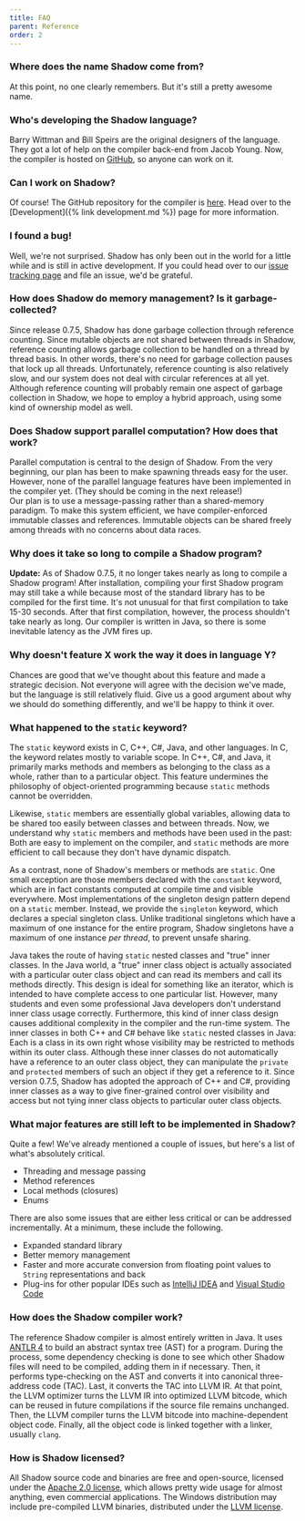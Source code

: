 ```yaml
---
title: FAQ
parent: Reference
order: 2
---
```


### Where does the name Shadow come from?
		
At this point, no one clearly remembers.  But it's still a pretty awesome name.
	
### Who's developing the Shadow language?
Barry Wittman and Bill Speirs are the original designers of the language.  They got a lot of help on the compiler back-end from Jacob Young.  Now, the compiler is hosted on [GitHub](https://github.com/), so anyone can work on it.
	
### Can I work on Shadow?

Of course!  The GitHub repository for the compiler is [here](https://github.com/TeamShadow/shadow/).  Head over to the [Development]({% link development.md %}) page for more information.
	
### I found a bug!

Well, we're not surprised.  Shadow has only been out in the world for a little while and is still in active development.  If you could head over to our [issue tracking page](https://github.com/TeamShadow/shadow/issues) and file an issue, we'd be grateful.
	
### How does Shadow do memory management?  Is it garbage-collected?

Since release 0.7.5, Shadow has done garbage collection through reference counting.  Since mutable objects are not shared between threads in Shadow, reference counting allows garbage collection to be handled on a thread by thread basis.  In other words, there's no need for garbage collection pauses that lock up all threads.  Unfortunately, reference counting is also relatively slow, and our system does not deal with circular references at all yet.  Although reference counting will probably remain one aspect of garbage collection in Shadow, we hope to employ a hybrid approach, using some kind of ownership model as well.
	
### Does Shadow support parallel computation?  How does that work?

Parallel computation is central to the design of Shadow.  From the very beginning, our plan has been to make spawning threads easy for the user.  However, none of the parallel language features have been implemented in the compiler yet. (They should be coming in the next release!)		
Our plan is to use a message-passing rather than a shared-memory paradigm.  To make this system efficient, we have compiler-enforced immutable classes and references.  Immutable objects can be shared freely among threads with no concerns about data races.
	
### Why does it take so long to compile a Shadow program?
				
**Update:** As of Shadow 0.7.5, it no longer takes nearly as long to compile a Shadow program!  After installation, compiling your first Shadow program may still take a while because most of the standard library has to be compiled for the first time.  It's not unusual for that first compilation to take 15-30 seconds.  After that first compilation, however, the process shouldn't take nearly as long.  Our compiler is written in Java, so there is some inevitable latency as the JVM fires up.
	
### Why doesn't feature X work the way it does in language Y?

Chances are good that we've thought about this feature and made a strategic decision.  Not everyone will agree with the decision we've made, but the language is still relatively fluid.  Give us a good argument about why we should do something differently, and we'll be happy to think it over.
	
### What happened to the `static` keyword?

The `static` keyword exists in C, C++, C#, Java, and other languages.  In C, the keyword relates mostly to variable scope.  In C++, C#, and Java, it primarily marks methods and members as belonging to the class as a whole, rather than to a particular object.  This feature undermines the philosophy of object-oriented programming because `static` methods cannot be overridden.

Likewise, `static` members are essentially global variables, allowing data to be shared too easily between classes and between threads.  Now, we understand why `static` members and methods have been used in the past: Both are easy to implement on the compiler, and `static` methods are more efficient to call because they don't have dynamic dispatch.

As a contrast, none of Shadow's members or methods are `static`.  One small exception are those members declared with the `constant` keyword, which are in fact constants computed at compile time and visible everywhere.  Most implementations of the singleton design pattern depend on a `static` member.  Instead, we provide the `singleton` keyword, which declares a special singleton class.  Unlike traditional singletons which have a maximum of one instance for the entire program, Shadow singletons have a maximum of one instance *per thread*, to prevent unsafe sharing.

Java takes the route of having `static` nested classes and "true" inner classes.  In the Java world, a "true" inner class object is actually associated with a particular outer class object and can read its members and call its methods directly.  This design is ideal for something like an iterator, which is intended to have complete access to one particular list.  However, many students and even some professional Java developers don't understand inner class usage correctly.  Furthermore, this kind of inner class design causes additional complexity in the compiler and the run-time system.  The inner classes in both C++ and C# behave like `static` nested classes in Java: Each is a class in its own right whose visibility may be restricted to methods within its outer class.  Although these inner classes do not automatically have a reference to an outer class object, they can manipulate the `private` and `protected` members of such an object if they get a reference to it.  Since version 0.7.5, Shadow has adopted the approach of C++ and C#, providing inner classes as a way to give finer-grained control over visibility and access but not tying inner class objects to particular outer class objects.
		
	
### What major features are still left to be implemented in Shadow?				

Quite a few!  We've already mentioned a couple of issues, but here's a list of what's absolutely critical.
- Threading and message passing
- Method references
- Local methods (closures)
- Enums

There are also some issues that are either less critical or can be addressed incrementally.  At a minimum, these include the following.			
- Expanded standard library
- Better memory management
- Faster and more accurate conversion from floating point values to `String` representations and back
- Plug-ins for other popular IDEs such as [IntelliJ IDEA](https://www.jetbrains.com/idea/) and [Visual Studio Code](https://code.visualstudio.com/)
	
### How does the Shadow compiler work?

The reference Shadow compiler is almost entirely written in Java.  It uses [ANTLR 4](http://www.antlr.org/) to build an abstract syntax tree (AST) for a program. During the process, some dependency checking is done to see which other Shadow files will need to be compiled, adding them in if necessary. Then, it performs type-checking on the AST and converts it into canonical three-address code (TAC).  Last, it converts the TAC into LLVM IR.  At that point, the LLVM optimizer turns the LLVM IR into optimized LLVM bitcode, which can be reused in future compilations if the source file remains unchanged.  Then, the LLVM compiler turns the LLVM bitcode into machine-dependent object code. Finally, all the object code is linked together with a linker, usually `clang`.
	
### How is Shadow licensed?

All Shadow source code and binaries are free and open-source, licensed under the  [Apache 2.0 license](https://www.apache.org/licenses/LICENSE-2.0.html), which allows pretty wide usage for almost anything, even commercial applications.  The Windows distribution may include pre-compiled LLVM binaries, distributed under the [LLVM license](http://llvm.org/docs/DeveloperPolicy.html#llvm-license).